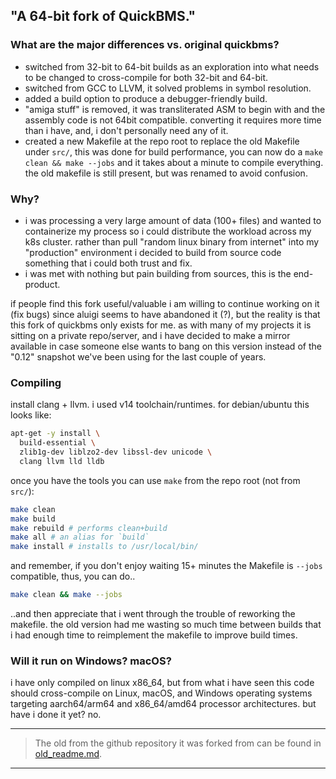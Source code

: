## "A 64-bit fork of QuickBMS."

### What are the major differences vs. original quickbms?

 - switched from 32-bit to 64-bit builds as an exploration into what needs to be changed to cross-compile for both 32-bit and 64-bit.
 - switched from GCC to LLVM, it solved problems in symbol resolution.
 - added a build option to produce a debugger-friendly build.
 - "amiga stuff" is removed, it was transliterated ASM to begin with and the assembly code is not 64bit compatible. converting it requires more time than i have, and, i don't personally need any of it.
 - created a new Makefile at the repo root to replace the old Makefile under `src/`, this was done for build performance, you can now do a `make clean && make --jobs` and it takes about a minute to compile everything. the old makefile is still present, but was renamed to avoid confusion.

### Why?

 - i was processing a very large amount of data (100+ files) and wanted to containerize my process so i could distribute the workload across my k8s cluster. rather than pull "random linux binary from internet" into my "production" environment i decided to build from source code something that i could both trust and fix.
 - i was met with nothing but pain building from sources, this is the end-product.

 if people find this fork useful/valuable i am willing to continue working on it (fix bugs) since aluigi seems to have abandoned it (?), but the reality is that this fork of quickbms only exists for me. as with many of my projects it is sitting on a private repo/server, and i have decided to make a mirror available in case someone else wants to bang on this version instead of the "0.12" snapshot we've been using for the last couple of years.

### Compiling

install clang + llvm. i used v14 toolchain/runtimes. for debian/ubuntu this looks like:

```bash
apt-get -y install \
  build-essential \
  zlib1g-dev liblzo2-dev libssl-dev unicode \
  clang llvm lld lldb
```

once you have the tools you can use `make` from the repo root (not from `src/`):

```bash
make clean
make build
make rebuild # performs clean+build
make all # an alias for `build`
make install # installs to /usr/local/bin/
```

and remember, if you don't enjoy waiting 15+ minutes the Makefile is `--jobs` compatible, thus, you can do..

```bash
make clean && make --jobs
```

..and then appreciate that i went through the trouble of reworking the makefile. the old version had me wasting so much time between builds that i had enough time to reimplement the makefile to improve build times.

### Will it run on Windows? macOS?

i have only compiled on linux x86_64, but from what i have seen this code should cross-compile on Linux, macOS, and Windows operating systems targeting aarch64/arm64 and x86_64/amd64 processor architectures. but have i done it yet? no.

----

> The old from the github repository it was forked from can be found in [old_readme.md](old_readme.md).

----
